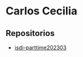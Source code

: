 # Carlos Cecilia

## Repositorios
- [isdi-parttime202303](https://github.com/CharlyQ3/isdi-parttime-202303)